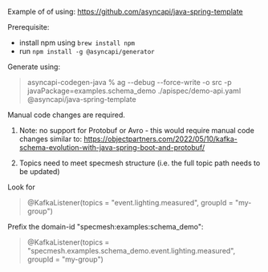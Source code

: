Example of of using: https://github.com/asyncapi/java-spring-template

Prerequisite:
- install npm using `brew install npm`
- run `npm install -g @asyncapi/generator`


Generate using: 
> asyncapi-codegen-java % ag --debug --force-write -o src -p javaPackage=examples.schema_demo ./apispec/demo-api.yaml @asyncapi/java-spring-template

Manual code changes are required.

1. Note: no support for Protobuf or Avro - this would require manual code changes similar to:
 https://objectpartners.com/2022/05/10/kafka-schema-evolution-with-java-spring-boot-and-protobuf/

2. Topics need to meet specmesh structure (i.e. the full topic path needs to be updated)

Look for 
> @KafkaListener(topics = "event.lighting.measured", groupId = "my-group")

Prefix the domain-id "specmesh:examples:schema_demo":

> @KafkaListener(topics = "specmesh.examples.schema_demo.event.lighting.measured", groupId = "my-group")